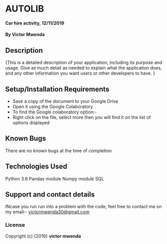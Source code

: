 # AUTOLIB
#### Car hire activity, 12/11/2019
#### By **Victor Mwenda**
## Description
{This is a detailed description of your application, including its purpose and usage.  Give as much detail as needed to explain what the application does, and any other information you want users or other developers to have. }
## Setup/Installation Requirements
* Save a copy of the document to your Google Drive
* Open it using the Google Colaboratory
* To find the Google colaboratory option:-
* Right click on the file, select more then you will find it on the list of options displayed

## Known Bugs
There are no known bugs at the time of completion
## Technologies Used
Python 3.6
Pandas module
Numpy module
SQL
## Support and contact details
INcase you run run into a problem  with the code, feel free to contact me on my email:- victormwenda30@gmail.com
### License
Copyright (c) {2019} **victor mwenda**